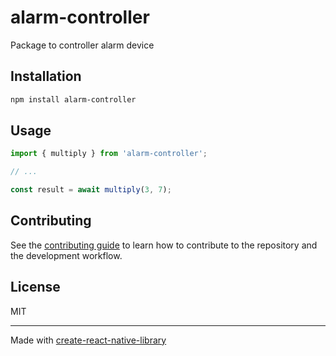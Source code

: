 # alarm-controller

Package to controller alarm device

## Installation

```sh
npm install alarm-controller
```

## Usage

```js
import { multiply } from 'alarm-controller';

// ...

const result = await multiply(3, 7);
```

## Contributing

See the [contributing guide](CONTRIBUTING.md) to learn how to contribute to the repository and the development workflow.

## License

MIT

---

Made with [create-react-native-library](https://github.com/callstack/react-native-builder-bob)
